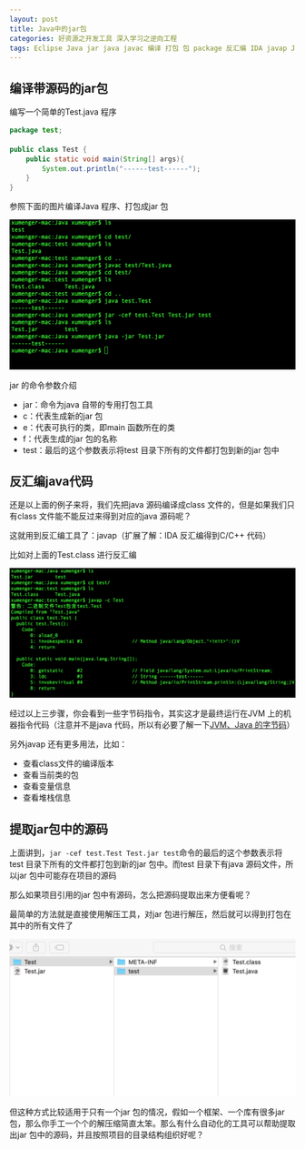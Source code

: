```yaml
---
layout: post
title: Java中的jar包
categories: 好资源之开发工具 深入学习之逆向工程
tags: Eclipse Java jar java javac 编译 打包 包 package 反汇编 IDA javap JVM 字节码 逆向工程 
---
```


## 编译带源码的jar包

编写一个简单的Test.java 程序

```java
package test;

public class Test {
    public static void main(String[] args){
        System.out.println("------test------");
    }
}
```

参照下面的图片编译Java 程序、打包成jar 包

![](../media/image/2018-08-11/01.png)

jar 的命令参数介绍

* jar：命令为java 自带的专用打包工具
* c：代表生成新的jar 包
* e：代表可执行的类，即main 函数所在的类
* f：代表生成的jar 包的名称
* test：最后的这个参数表示将test 目录下所有的文件都打包到新的jar 包中

## 反汇编java代码

还是以上面的例子来将，我们先把java 源码编译成class 文件的，但是如果我们只有class 文件能不能反过来得到对应的java 源码呢？

这就用到反汇编工具了：javap（扩展了解：IDA 反汇编得到C/C++ 代码）

比如对上面的Test.class 进行反汇编

![](../media/image/2018-08-11/02.png)

经过以上三步骤，你会看到一些字节码指令，其实这才是最终运行在JVM 上的机器指令代码（注意并不是java 代码，所以有必要了解一下[JVM、Java 的字节码](http://blog.xiaohansong.com/2016/04/26/java-bytecode/)）

另外javap 还有更多用法，比如：

* 查看class文件的编译版本
* 查看当前类的包
* 查看变量信息
* 查看堆栈信息

## 提取jar包中的源码

上面讲到，`jar -cef test.Test Test.jar test`命令的最后的这个参数表示将test 目录下所有的文件都打包到新的jar 包中。而test 目录下有java 源码文件，所以jar 包中可能存在项目的源码

那么如果项目引用的jar 包中有源码，怎么把源码提取出来方便看呢？

最简单的方法就是直接使用解压工具，对jar 包进行解压，然后就可以得到打包在其中的所有文件了

![](../media/image/2018-08-11/03.png)

但这种方式比较适用于只有一个jar 包的情况，假如一个框架、一个库有很多jar 包，那么你手工一个个的解压缩简直太笨。那么有什么自动化的工具可以帮助提取出jar 包中的源码，并且按照项目的目录结构组织好呢？

